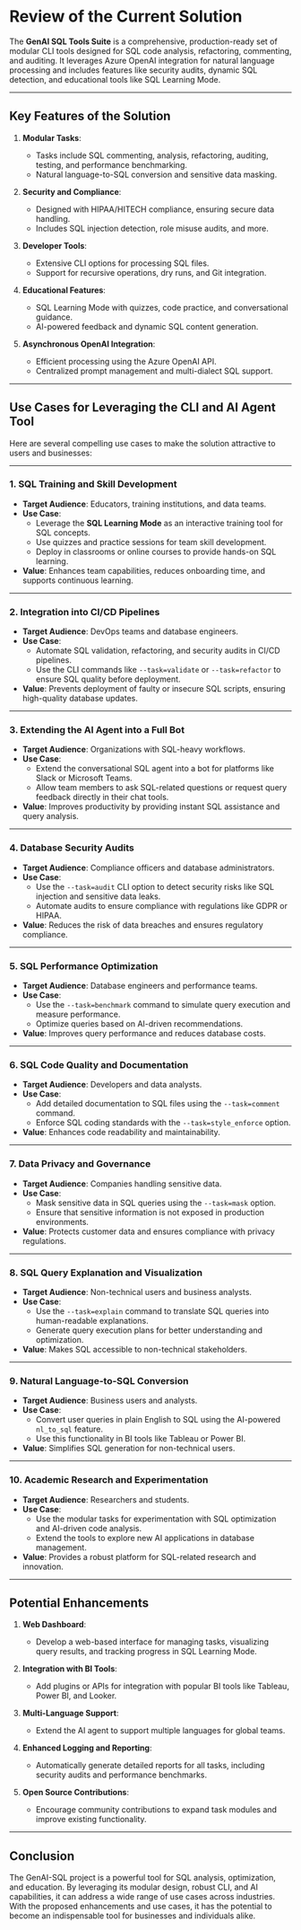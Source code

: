 # Review of the Current Solution

The **GenAI SQL Tools Suite** is a comprehensive, production-ready set of modular CLI tools designed for SQL code analysis, refactoring, commenting, and auditing. It leverages Azure OpenAI integration for natural language processing and includes features like security audits, dynamic SQL detection, and educational tools like SQL Learning Mode.

---

## Key Features of the Solution

1. **Modular Tasks**:
   - Tasks include SQL commenting, analysis, refactoring, auditing, testing, and performance benchmarking.
   - Natural language-to-SQL conversion and sensitive data masking.

2. **Security and Compliance**:
   - Designed with HIPAA/HITECH compliance, ensuring secure data handling.
   - Includes SQL injection detection, role misuse audits, and more.

3. **Developer Tools**:
   - Extensive CLI options for processing SQL files.
   - Support for recursive operations, dry runs, and Git integration.

4. **Educational Features**:
   - SQL Learning Mode with quizzes, code practice, and conversational guidance.
   - AI-powered feedback and dynamic SQL content generation.

5. **Asynchronous OpenAI Integration**:
   - Efficient processing using the Azure OpenAI API.
   - Centralized prompt management and multi-dialect SQL support.

---

## Use Cases for Leveraging the CLI and AI Agent Tool

Here are several compelling use cases to make the solution attractive to users and businesses:

---

### **1. SQL Training and Skill Development**
- **Target Audience**: Educators, training institutions, and data teams.
- **Use Case**:
  - Leverage the **SQL Learning Mode** as an interactive training tool for SQL concepts.
  - Use quizzes and practice sessions for team skill development.
  - Deploy in classrooms or online courses to provide hands-on SQL learning.
- **Value**: Enhances team capabilities, reduces onboarding time, and supports continuous learning.

---

### **2. Integration into CI/CD Pipelines**
- **Target Audience**: DevOps teams and database engineers.
- **Use Case**:
  - Automate SQL validation, refactoring, and security audits in CI/CD pipelines.
  - Use the CLI commands like `--task=validate` or `--task=refactor` to ensure SQL quality before deployment.
- **Value**: Prevents deployment of faulty or insecure SQL scripts, ensuring high-quality database updates.

---

### **3. Extending the AI Agent into a Full Bot**
- **Target Audience**: Organizations with SQL-heavy workflows.
- **Use Case**:
  - Extend the conversational SQL agent into a bot for platforms like Slack or Microsoft Teams.
  - Allow team members to ask SQL-related questions or request query feedback directly in their chat tools.
- **Value**: Improves productivity by providing instant SQL assistance and query analysis.

---

### **4. Database Security Audits**
- **Target Audience**: Compliance officers and database administrators.
- **Use Case**:
  - Use the `--task=audit` CLI option to detect security risks like SQL injection and sensitive data leaks.
  - Automate audits to ensure compliance with regulations like GDPR or HIPAA.
- **Value**: Reduces the risk of data breaches and ensures regulatory compliance.

---

### **5. SQL Performance Optimization**
- **Target Audience**: Database engineers and performance teams.
- **Use Case**:
  - Use the `--task=benchmark` command to simulate query execution and measure performance.
  - Optimize queries based on AI-driven recommendations.
- **Value**: Improves query performance and reduces database costs.

---

### **6. SQL Code Quality and Documentation**
- **Target Audience**: Developers and data analysts.
- **Use Case**:
  - Add detailed documentation to SQL files using the `--task=comment` command.
  - Enforce SQL coding standards with the `--task=style_enforce` option.
- **Value**: Enhances code readability and maintainability.

---

### **7. Data Privacy and Governance**
- **Target Audience**: Companies handling sensitive data.
- **Use Case**:
  - Mask sensitive data in SQL queries using the `--task=mask` option.
  - Ensure that sensitive information is not exposed in production environments.
- **Value**: Protects customer data and ensures compliance with privacy regulations.

---

### **8. SQL Query Explanation and Visualization**
- **Target Audience**: Non-technical users and business analysts.
- **Use Case**:
  - Use the `--task=explain` command to translate SQL queries into human-readable explanations.
  - Generate query execution plans for better understanding and optimization.
- **Value**: Makes SQL accessible to non-technical stakeholders.

---

### **9. Natural Language-to-SQL Conversion**
- **Target Audience**: Business users and analysts.
- **Use Case**:
  - Convert user queries in plain English to SQL using the AI-powered `nl_to_sql` feature.
  - Use this functionality in BI tools like Tableau or Power BI.
- **Value**: Simplifies SQL generation for non-technical users.

---

### **10. Academic Research and Experimentation**
- **Target Audience**: Researchers and students.
- **Use Case**:
  - Use the modular tasks for experimentation with SQL optimization and AI-driven code analysis.
  - Extend the tools to explore new AI applications in database management.
- **Value**: Provides a robust platform for SQL-related research and innovation.

---

## Potential Enhancements

1. **Web Dashboard**:
   - Develop a web-based interface for managing tasks, visualizing query results, and tracking progress in SQL Learning Mode.

2. **Integration with BI Tools**:
   - Add plugins or APIs for integration with popular BI tools like Tableau, Power BI, and Looker.

3. **Multi-Language Support**:
   - Extend the AI agent to support multiple languages for global teams.

4. **Enhanced Logging and Reporting**:
   - Automatically generate detailed reports for all tasks, including security audits and performance benchmarks.

5. **Open Source Contributions**:
   - Encourage community contributions to expand task modules and improve existing functionality.

---

## Conclusion

The GenAI-SQL project is a powerful tool for SQL analysis, optimization, and education. By leveraging its modular design, robust CLI, and AI capabilities, it can address a wide range of use cases across industries. With the proposed enhancements and use cases, it has the potential to become an indispensable tool for businesses and individuals alike.